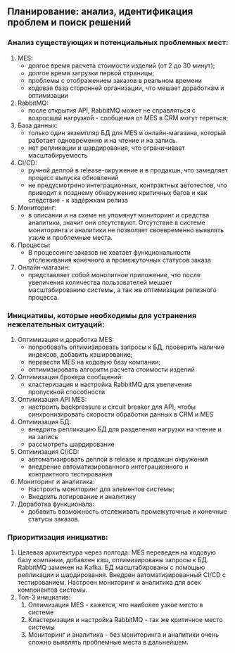 ## Планирование: анализ, идентификация проблем и поиск решений

### Анализ существующих и потенциальных проблемных мест:
  1. MES:
     -   долгое время расчета стоимости изделий (от 2 до 30 минут);
     -   долгое время загрузки первой страницы;
     -   проблемы с отображением заказов в реальном времени
     -   кодовая база сторонней организации, что мешает доработкам и оптимизации
  2. RabbitMQ:
     -   после открытия API, RabbitMQ может не справляться с возросшей нагрузкой - сообщения от MES в CRM могут теряться;
  3. База данных:
     -   только один экземпляр БД для MES и онлайн-магазина, который работает одновременно и на чтение и на запись.
     -   нет репликации и шардирования, что ограничивает масштабируемость
  4. CI/CD:
     -  ручной деплой в release-окружение и в продакшн, что замедляет процесс выпуска обновлений
     -  не предусмотрено интеграционных, контрактных автотестов, что приводит к позднему обнаружению критичных багов и как следствие - к задержкам релиза
  5. Мониторинг:
     - в описании и на схеме не упомянут мониторинг и средства аналитики, значит они отсутствуют. Отсутствие в системе мониторинга и аналитики не позволяет своевременно выявлять узкие и проблемные места.
  6. Процессы:
     - В процессинге заказов не хватает функциональности отслеживания конечного и промежуточных статусов заказа
  7. Онлайн-магазин:
     -  представляет собой монолитное приложение, что после увеличения количества пользователей мешает масштабированию системы, а так же оптимизации релизного процесса.

### Инициативы, которые необходимы для устранения нежелательных ситуаций:

  1. Оптимизация и доработка MES:
     - попробовать оптимизировать запросы к БД, проверить наличие индексов, добавить кэширование;
     - перевести MES на кодовую базу компании;
     - оптимизировать алгоритм расчета стоимости изделий
  2. Оптимизация брокера сообщений:
     - кластеризация и настройка RabbitMQ для увеличения пропускной способности
  3. Оптимизация API MES:
     - настроить backpressure и circuit breaker для API, чтобы синхронизировать скорости обработки данных в CRM и MES
  4. Оптимизация БД:
     - внедрить репликацию БД для разделения нагрузки на чтение и на запись
     - рассмотреть шардирование
  5. Оптимизация CI/CD:
     - автоматизировать деплой в release и продакшн окружения
     - внедрение автоматизированного интеграционного и контрактного тестирования
  6. Мониторинг и аналитика:
     - Настроить мониторинг для элементов системы;
     - Внедрить логирование и аналитику
  7. Доработка функционала:
      - добавить возможность отслеживать промежуточные и конечные статусы заказов.

### Приоритизация инициатив:
  1. Целевая архитектура через полгода:
MES переведен на кодовую базу компании, добавлен кэш, оптимизированы запросы к БД. RabbitMQ заменен на Kafka. БД масштабированы с помощью репликации и шардирования. Внедрен автоматизированный CI/CD с тестированием. Настроен мониторинг и аналитика для всех компонентов системы.
  2. Топ-3 инициатив:
     1. Оптимизация MES - кажется, что наиболее узкое место в системе
     2. Кластеризация и настройка RabbitMQ - так же критичное место системы
     3. Мониторинг и аналитика - без мониторинга и аналитики очень сложно выявлять проблемные места в дальнейшем.
